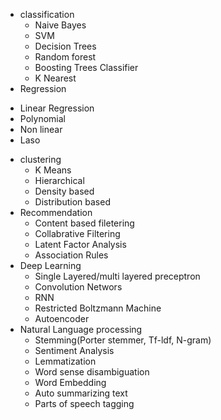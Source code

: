 * classification
  - Naive Bayes
  - SVM
  - Decision Trees
  - Random forest
  - Boosting Trees Classifier
  - K Nearest
 * Regression
  - Linear Regression
  - Polynomial
  - Non linear
  - Laso
* clustering
  - K Means
  - Hierarchical
  - Density based
  - Distribution based
* Recommendation
  - Content based filetering
  - Collabrative Filtering
  - Latent Factor Analysis
  - Association Rules
* Deep Learning
  - Single Layered/multi layered preceptron
  - Convolution Networs
  - RNN
  - Restricted Boltzmann Machine
  - Autoencoder
* Natural Language processing
  - Stemming(Porter stemmer, Tf-ldf, N-gram)
  - Sentiment Analysis
  - Lemmatization
  - Word sense disambiguation
  - Word Embedding
  - Auto summarizing text
  - Parts of speech tagging
